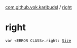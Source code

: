 [com.github.vok.karibudsl](index.md) / [right](.)

# right

`var <ERROR CLASS>.right: `[`Size`](-size/index.md)